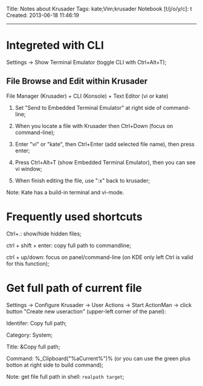 Title: Notes about Krusader
Tags: kate;Vim;krusader
Notebook [t/j/o/y/c]: t
Created: 2013-06-18 11:46:19

------

# Integreted with CLI

Settings -> Show Terminal Emulator (toggle CLI with Ctrl+Alt+T);

## File Browse and Edit within Krusader

File Manager (Krusader) + CLI (Konsole) + Text Editor (vi or kate)

1. Set "Send to Embedded Terminal Emulator" at right side of command-line; 

1. When you locate a file with Krusader then Ctrl+Down (focus on command-line);

1. Enter "vi" or "kate", then Ctrl+Enter (add selected file name), then press enter;

1. Press Ctrl+Alt+T (show Embedded Terminal Emulator), then you can see vi window;

1. When finish editing the file, use ":x" back to krusader;

Note: Kate has a build-in terminal and vi-mode.

# Frequently used shortcuts

Ctrl+.: show/hide hidden files;

ctrl + shift + enter: copy full path to commandline;

ctrl + up/down: focus on panel/command-line (on KDE only left Ctrl is valid for this function);

# Get full path of current file

Settings -> Configure Krusader -> User Actions -> Start ActionMan -> click button "Create new useraction" (upper-left corner of the panel):

Identifer: Copy full path;

Category: System;

Title: &Copy full path;

Command: %_Clipboard("%aCurrent%")% (or you can use the green plus botton at right side to build command);

Note: get file full path in shell: `realpath target`;
